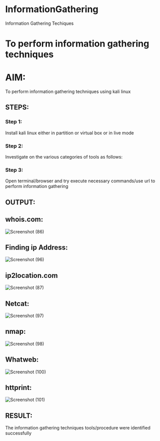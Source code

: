 # InformationGathering
Information Gathering Techiques

# To perform information gathering techniques

# AIM:

To perform information gathering techniques using kali linux 

## STEPS:

### Step 1:

Install kali linux either in partition or virtual box or in live mode

### Step 2:

Investigate on the various categories of tools as follows:

### Step 3:
Open terminal/browser and try execute necessary commands/use url to perform information gathering


## OUTPUT:
## whois.com:
![Screenshot (86)](https://github.com/user-attachments/assets/9bbfdedf-ccb0-4a8f-b857-c1b74c368614)

## Finding ip Address:
![Screenshot (96)](https://github.com/user-attachments/assets/f99f8bf9-69a4-4498-9c5b-dc776cdc39e9)

## ip2location.com

![Screenshot (87)](https://github.com/user-attachments/assets/7e5fca25-ea5d-414c-9d68-b6601aa38505)
## Netcat:
![Screenshot (97)](https://github.com/user-attachments/assets/e76d5a97-d614-4c38-a3e6-4b931b8240eb)

## nmap:
![Screenshot (98)](https://github.com/user-attachments/assets/b18d4ff4-bb09-466e-b155-0c7f7d878ce9)

## Whatweb:
![Screenshot (100)](https://github.com/user-attachments/assets/c437fb11-b1ff-4db3-8b42-1d8301152374)

## httprint:
![Screenshot (101)](https://github.com/user-attachments/assets/d87493ad-abe3-4b7e-92cc-d94883136d98)

## RESULT:
The information gathering techniques tools/procedure were  identified successfully
